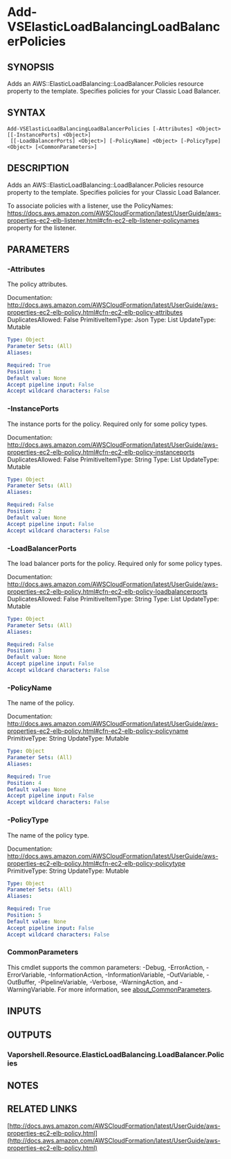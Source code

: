 # Add-VSElasticLoadBalancingLoadBalancerPolicies

## SYNOPSIS
Adds an AWS::ElasticLoadBalancing::LoadBalancer.Policies resource property to the template.
Specifies policies for your Classic Load Balancer.

## SYNTAX

```
Add-VSElasticLoadBalancingLoadBalancerPolicies [-Attributes] <Object> [[-InstancePorts] <Object>]
 [[-LoadBalancerPorts] <Object>] [-PolicyName] <Object> [-PolicyType] <Object> [<CommonParameters>]
```

## DESCRIPTION
Adds an AWS::ElasticLoadBalancing::LoadBalancer.Policies resource property to the template.
Specifies policies for your Classic Load Balancer.

To associate policies with a listener, use the PolicyNames: https://docs.aws.amazon.com/AWSCloudFormation/latest/UserGuide/aws-properties-ec2-elb-listener.html#cfn-ec2-elb-listener-policynames property for the listener.

## PARAMETERS

### -Attributes
The policy attributes.

Documentation: http://docs.aws.amazon.com/AWSCloudFormation/latest/UserGuide/aws-properties-ec2-elb-policy.html#cfn-ec2-elb-policy-attributes
DuplicatesAllowed: False
PrimitiveItemType: Json
Type: List
UpdateType: Mutable

```yaml
Type: Object
Parameter Sets: (All)
Aliases:

Required: True
Position: 1
Default value: None
Accept pipeline input: False
Accept wildcard characters: False
```

### -InstancePorts
The instance ports for the policy.
Required only for some policy types.

Documentation: http://docs.aws.amazon.com/AWSCloudFormation/latest/UserGuide/aws-properties-ec2-elb-policy.html#cfn-ec2-elb-policy-instanceports
DuplicatesAllowed: False
PrimitiveItemType: String
Type: List
UpdateType: Mutable

```yaml
Type: Object
Parameter Sets: (All)
Aliases:

Required: False
Position: 2
Default value: None
Accept pipeline input: False
Accept wildcard characters: False
```

### -LoadBalancerPorts
The load balancer ports for the policy.
Required only for some policy types.

Documentation: http://docs.aws.amazon.com/AWSCloudFormation/latest/UserGuide/aws-properties-ec2-elb-policy.html#cfn-ec2-elb-policy-loadbalancerports
DuplicatesAllowed: False
PrimitiveItemType: String
Type: List
UpdateType: Mutable

```yaml
Type: Object
Parameter Sets: (All)
Aliases:

Required: False
Position: 3
Default value: None
Accept pipeline input: False
Accept wildcard characters: False
```

### -PolicyName
The name of the policy.

Documentation: http://docs.aws.amazon.com/AWSCloudFormation/latest/UserGuide/aws-properties-ec2-elb-policy.html#cfn-ec2-elb-policy-policyname
PrimitiveType: String
UpdateType: Mutable

```yaml
Type: Object
Parameter Sets: (All)
Aliases:

Required: True
Position: 4
Default value: None
Accept pipeline input: False
Accept wildcard characters: False
```

### -PolicyType
The name of the policy type.

Documentation: http://docs.aws.amazon.com/AWSCloudFormation/latest/UserGuide/aws-properties-ec2-elb-policy.html#cfn-ec2-elb-policy-policytype
PrimitiveType: String
UpdateType: Mutable

```yaml
Type: Object
Parameter Sets: (All)
Aliases:

Required: True
Position: 5
Default value: None
Accept pipeline input: False
Accept wildcard characters: False
```

### CommonParameters
This cmdlet supports the common parameters: -Debug, -ErrorAction, -ErrorVariable, -InformationAction, -InformationVariable, -OutVariable, -OutBuffer, -PipelineVariable, -Verbose, -WarningAction, and -WarningVariable. For more information, see [about_CommonParameters](http://go.microsoft.com/fwlink/?LinkID=113216).

## INPUTS

## OUTPUTS

### Vaporshell.Resource.ElasticLoadBalancing.LoadBalancer.Policies
## NOTES

## RELATED LINKS

[http://docs.aws.amazon.com/AWSCloudFormation/latest/UserGuide/aws-properties-ec2-elb-policy.html](http://docs.aws.amazon.com/AWSCloudFormation/latest/UserGuide/aws-properties-ec2-elb-policy.html)

